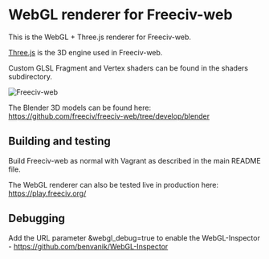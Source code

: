 WebGL renderer for Freeciv-web
==============================

This is the WebGL + Three.js renderer for Freeciv-web.

[Three.js](https://threejs.org/) is the 3D engine used in Freeciv-web.

Custom GLSL Fragment and Vertex shaders can be found in the shaders subdirectory. 

![Freeciv-web](https://raw.githubusercontent.com/freeciv/freeciv-web/develop/freeciv-web/src/main/webapp/javascript/webgl/freeciv-webgl.png "Freeciv-web WebGL screenshot")

The Blender 3D models can be found here: https://github.com/freeciv/freeciv-web/tree/develop/blender

Building and testing
--------------------
Build Freeciv-web as normal with Vagrant as described in the main README file.

The WebGL renderer can also be tested live in production here:
https://play.freeciv.org/

Debugging
---------
Add the URL parameter &webgl_debug=true to enable the WebGL-Inspector - https://github.com/benvanik/WebGL-Inspector


